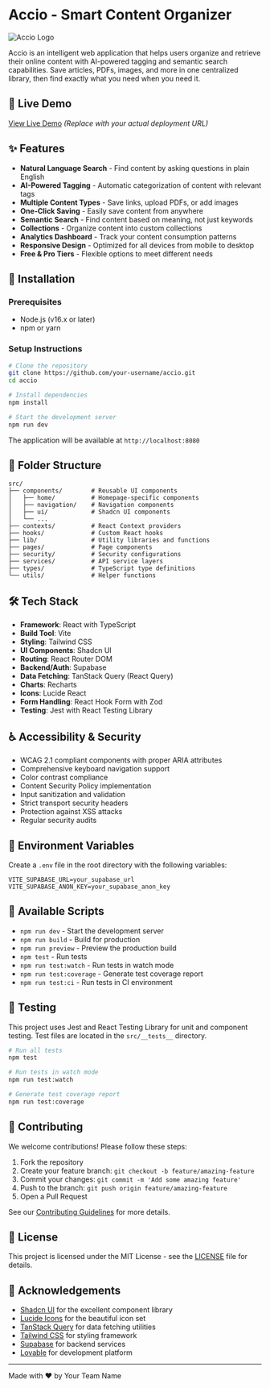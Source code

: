 
# Accio - Smart Content Organizer

![Accio Logo](https://lovable.dev/opengraph-image-p98pqg.png)

Accio is an intelligent web application that helps users organize and retrieve their online content with AI-powered tagging and semantic search capabilities. Save articles, PDFs, images, and more in one centralized library, then find exactly what you need when you need it.

## 🔗 Live Demo

[View Live Demo](https://accio.lovable.app) *(Replace with your actual deployment URL)*

## ✨ Features

- **Natural Language Search** - Find content by asking questions in plain English
- **AI-Powered Tagging** - Automatic categorization of content with relevant tags
- **Multiple Content Types** - Save links, upload PDFs, or add images
- **One-Click Saving** - Easily save content from anywhere
- **Semantic Search** - Find content based on meaning, not just keywords
- **Collections** - Organize content into custom collections
- **Analytics Dashboard** - Track your content consumption patterns
- **Responsive Design** - Optimized for all devices from mobile to desktop
- **Free & Pro Tiers** - Flexible options to meet different needs

## 🚀 Installation

### Prerequisites

- Node.js (v16.x or later)
- npm or yarn

### Setup Instructions

```bash
# Clone the repository
git clone https://github.com/your-username/accio.git
cd accio

# Install dependencies
npm install

# Start the development server
npm run dev
```

The application will be available at `http://localhost:8080`

## 📁 Folder Structure

```
src/
├── components/        # Reusable UI components
│   ├── home/          # Homepage-specific components
│   ├── navigation/    # Navigation components
│   ├── ui/            # Shadcn UI components
│   └── ...
├── contexts/          # React Context providers
├── hooks/             # Custom React hooks
├── lib/               # Utility libraries and functions
├── pages/             # Page components
├── security/          # Security configurations
├── services/          # API service layers
├── types/             # TypeScript type definitions
└── utils/             # Helper functions
```

## 🛠️ Tech Stack

- **Framework**: React with TypeScript
- **Build Tool**: Vite
- **Styling**: Tailwind CSS
- **UI Components**: Shadcn UI
- **Routing**: React Router DOM
- **Backend/Auth**: Supabase
- **Data Fetching**: TanStack Query (React Query)
- **Charts**: Recharts
- **Icons**: Lucide React
- **Form Handling**: React Hook Form with Zod
- **Testing**: Jest with React Testing Library

## ♿ Accessibility & Security

- WCAG 2.1 compliant components with proper ARIA attributes
- Comprehensive keyboard navigation support
- Color contrast compliance
- Content Security Policy implementation
- Input sanitization and validation
- Strict transport security headers
- Protection against XSS attacks
- Regular security audits

## 🔐 Environment Variables

Create a `.env` file in the root directory with the following variables:

```
VITE_SUPABASE_URL=your_supabase_url
VITE_SUPABASE_ANON_KEY=your_supabase_anon_key
```

## 📜 Available Scripts

- `npm run dev` - Start the development server
- `npm run build` - Build for production
- `npm run preview` - Preview the production build
- `npm test` - Run tests
- `npm run test:watch` - Run tests in watch mode
- `npm run test:coverage` - Generate test coverage report
- `npm run test:ci` - Run tests in CI environment

## 🧪 Testing

This project uses Jest and React Testing Library for unit and component testing. Test files are located in the `src/__tests__` directory.

```bash
# Run all tests
npm test

# Run tests in watch mode
npm run test:watch

# Generate test coverage report
npm run test:coverage
```

## 🤝 Contributing

We welcome contributions! Please follow these steps:

1. Fork the repository
2. Create your feature branch: `git checkout -b feature/amazing-feature`
3. Commit your changes: `git commit -m 'Add some amazing feature'`
4. Push to the branch: `git push origin feature/amazing-feature`
5. Open a Pull Request

See our [Contributing Guidelines](CONTRIBUTING.md) for more details.

## 📄 License

This project is licensed under the MIT License - see the [LICENSE](LICENSE) file for details.

## 🙏 Acknowledgements

- [Shadcn UI](https://ui.shadcn.com/) for the excellent component library
- [Lucide Icons](https://lucide.dev/) for the beautiful icon set
- [TanStack Query](https://tanstack.com/query) for data fetching utilities
- [Tailwind CSS](https://tailwindcss.com/) for styling framework
- [Supabase](https://supabase.io/) for backend services
- [Lovable](https://lovable.dev/) for development platform

---

Made with ❤️ by Your Team Name
